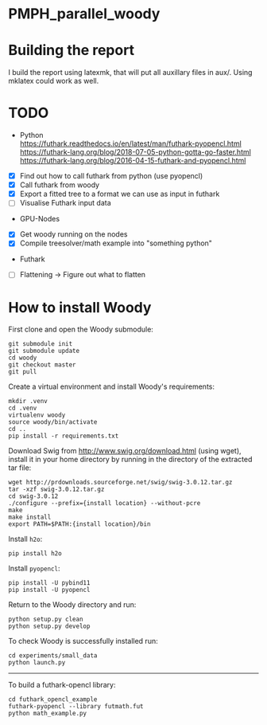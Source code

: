 # PMPH_parallel_woody

# Building the report
I build the report using latexmk, that will put all auxillary files in aux/.
Using mklatex could work as well.


# TODO
* Python  
https://futhark.readthedocs.io/en/latest/man/futhark-pyopencl.html  
https://futhark-lang.org/blog/2018-07-05-python-gotta-go-faster.html  
https://futhark-lang.org/blog/2016-04-15-futhark-and-pyopencl.html  
- [x] Find out how to call futhark from python (use pyopencl)
- [x] Call futhark from woody  
- [x] Export a fitted tree to a format we can use as input in futhark
- [ ] Visualise Futhark input data
* GPU-Nodes  
- [x] Get woody running on the nodes
- [x] Compile treesolver/math example into "something python"  
* Futhark  
- [ ] Flattening -> Figure out what to flatten


# How to install Woody

First clone and open the Woody submodule:

    git submodule init
    git submodule update
    cd woody
    git checkout master
    git pull

Create a virtual environment and install Woody's requirements:

    mkdir .venv
    cd .venv
    virtualenv woody
    source woody/bin/activate
    cd ..
    pip install -r requirements.txt

Download Swig from http://www.swig.org/download.html (using wget), install it in your home directory by running in the directory of the extracted tar file:

    wget http://prdownloads.sourceforge.net/swig/swig-3.0.12.tar.gz
    tar -xzf swig-3.0.12.tar.gz
    cd swig-3.0.12
    ./configure --prefix={install location} --without-pcre
    make
    make install
    export PATH=$PATH:{install location}/bin

Install `h2o`:

    pip install h2o

Install `pyopencl`:

    pip install -U pybind11
    pip install -U pyopencl

Return to the Woody directory and run:

    python setup.py clean
    python setup.py develop
    
To check Woody is successfully installed run:

    cd experiments/small_data
    python launch.py

-----------------

To build a futhark-opencl library:

    cd futhark_opencl_example
    futhark-pyopencl --library futmath.fut
    python math_example.py
